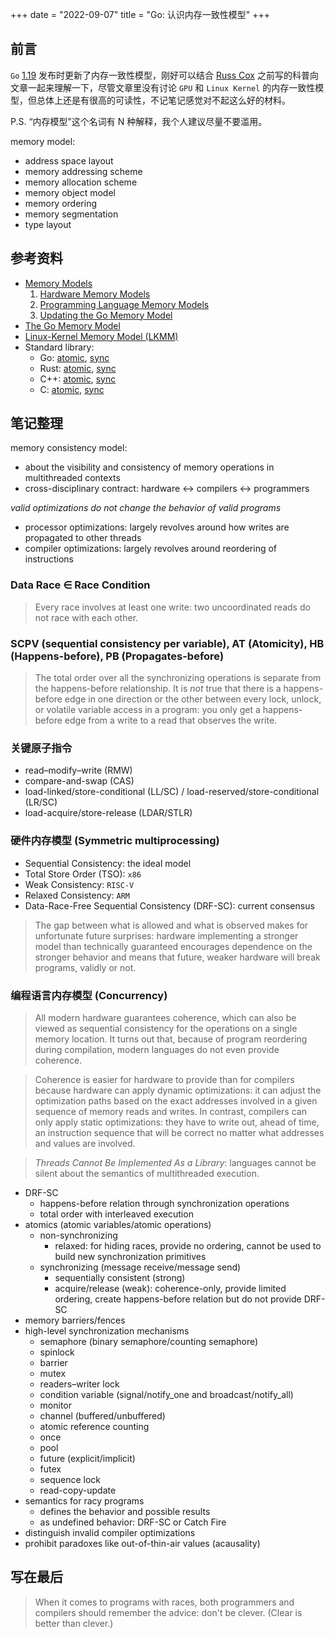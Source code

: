 +++
date = "2022-09-07"
title = "Go: 认识内存一致性模型"
+++

## 前言

`Go` [1.19](https://go.dev/doc/go1.19) 发布时更新了内存一致性模型，刚好可以结合 [Russ Cox](https://swtch.com/~rsc/) 之前写的科普向文章一起来理解一下，尽管文章里没有讨论 `GPU` 和 `Linux Kernel` 的内存一致性模型，但总体上还是有很高的可读性，不记笔记感觉对不起这么好的材料。

P.S. “内存模型”这个名词有 N 种解释，我个人建议尽量不要滥用。

memory model:
* address space layout
* memory addressing scheme
* memory allocation scheme
* memory object model
* memory ordering
* memory segmentation
* type layout

## 参考资料

* [Memory Models](https://research.swtch.com/mm)
  1. [Hardware Memory Models](https://research.swtch.com/hwmm)
  2. [Programming Language Memory Models](https://research.swtch.com/plmm)
  3. [Updating the Go Memory Model](https://research.swtch.com/gomm)
* [The Go Memory Model](https://go.dev/ref/mem)
* [Linux-Kernel Memory Model (LKMM)](https://github.com/torvalds/linux/tree/master/tools/memory-model/Documentation)
* Standard library:
    * Go: [atomic](https://pkg.go.dev/sync/atomic), [sync](https://pkg.go.dev/sync)
    * Rust: [atomic](https://doc.rust-lang.org/stable/std/sync/atomic/), [sync](https://doc.rust-lang.org/stable/std/sync/)
    * C++: [atomic](https://en.cppreference.com/w/cpp/atomic), [sync](https://en.cppreference.com/w/cpp/thread)
    * C: [atomic](https://en.cppreference.com/w/c/atomic), [sync](https://en.cppreference.com/w/c/thread)

## 笔记整理

memory consistency model:
* about the visibility and consistency of memory operations in multithreaded contexts
* cross-disciplinary contract: hardware <-> compilers <-> programmers

*valid optimizations do not change the behavior of valid programs*
* processor optimizations: largely revolves around how writes are propagated to other threads
* compiler optimizations: largely revolves around reordering of instructions

### Data Race ∈ Race Condition

> Every race involves at least one write: two uncoordinated reads do not race with each other.

### SCPV (sequential consistency per variable), AT (Atomicity), HB (Happens-before), PB (Propagates-before)

> The total order over all the synchronizing operations is separate from the happens-before
> relationship. It is *not* true that there is a happens-before edge in one direction or the other
> between every lock, unlock, or volatile variable access in a program: you only get a
> happens-before edge from a write to a read that observes the write.

### 关键原子指令

* read–modify–write (RMW)
* compare-and-swap (CAS)
* load-linked/store-conditional (LL/SC) / load-reserved/store-conditional (LR/SC)
* load-acquire/store-release (LDAR/STLR)

### 硬件内存模型 (Symmetric multiprocessing)

* Sequential Consistency: the ideal model
* Total Store Order (TSO): `x86`
* Weak Consistency: `RISC-V`
* Relaxed Consistency: `ARM`
* Data-Race-Free Sequential Consistency (DRF-SC): current consensus

> The gap between what is allowed and what is observed makes for unfortunate future surprises:
> hardware implementing a stronger model than technically guaranteed encourages dependence on the
> stronger behavior and means that future, weaker hardware will break programs, validly or not.

### 编程语言内存模型 (Concurrency)

> All modern hardware guarantees coherence, which can also be viewed as sequential consistency for
> the operations on a single memory location. It turns out that, because of program reordering
> during compilation, modern languages do not even provide coherence.

> Coherence is easier for hardware to provide than for compilers because hardware can apply dynamic
> optimizations: it can adjust the optimization paths based on the exact addresses involved in a
> given sequence of memory reads and writes. In contrast, compilers can only apply static
> optimizations: they have to write out, ahead of time, an instruction sequence that will be correct
> no matter what addresses and values are involved.

> *Threads Cannot Be Implemented As a Library*: languages cannot be silent about the semantics of
> multithreaded execution.

* DRF-SC
  * happens-before relation through synchronization operations
  * total order with interleaved execution
* atomics (atomic variables/atomic operations)
  * non-synchronizing
    * relaxed: for hiding races, provide no ordering, cannot be used to build new synchronization
      primitives
  * synchronizing (message receive/message send)
    * sequentially consistent (strong)
    * acquire/release (weak): coherence-only, provide limited ordering, create happens-before
      relation but do not provide DRF-SC
* memory barriers/fences
* high-level synchronization mechanisms
  * semaphore (binary semaphore/counting semaphore)
  * spinlock
  * barrier
  * mutex
  * readers–writer lock
  * condition variable (signal/notify_one and broadcast/notify_all)
  * monitor
  * channel (buffered/unbuffered)
  * atomic reference counting
  * once
  * pool
  * future (explicit/implicit)
  * futex
  * sequence lock
  * read-copy-update
* semantics for racy programs
  * defines the behavior and possible results
  * as undefined behavior: DRF-SC or Catch Fire
* distinguish invalid compiler optimizations
* prohibit paradoxes like out-of-thin-air values (acausality)

## 写在最后

> When it comes to programs with races, both programmers and compilers should remember the advice:
> don't be clever. (Clear is better than clever.)
